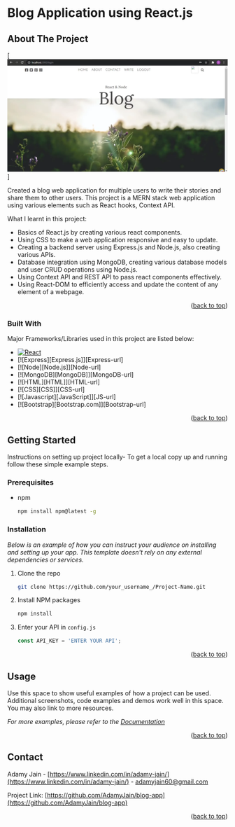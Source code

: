 
<!-- TITLE -->
# Blog Application using React.js



<!-- ABOUT THE PROJECT -->
## About The Project

[![product-screenshot]]

Created a blog web application for multiple users to write their stories and share them to other users. This project is a MERN stack web application using various elements such as React hooks, Context API.

What I learnt in this project:
* Basics of React.js by creating various react components.
* Using CSS to make a web application responsive and easy to update.
* Creating a backend server using Express.js and Node.js, also creating various APIs.
* Database integration using MongoDB, creating various database models and user CRUD operations using Node.js.
* Using Context API and REST API to pass react components effectively.
* Using React-DOM to efficiently access and update the content of any element of a webpage.



<p align="right">(<a href="#readme-top">back to top</a>)</p>



### Built With

Major Frameworks/Libraries used in this project are listed below:

* [![React][React.js]][React-url]
* [![Express][Express.js]][Express-url]
* [![Node][Node.js]][Node-url]
* [![MongoDB][MongoDB]][MongoDB-url]
* [![HTML][HTML]][HTML-url]
* [![CSS][CSS]][CSS-url]
* [![Javascript][JavaScript]][JS-url]
* [![Bootstrap][Bootstrap.com]][Bootstrap-url]

<p align="right">(<a href="#readme-top">back to top</a>)</p>



<!-- GETTING STARTED -->
## Getting Started

Instructions on setting up project locally-
To get a local copy up and running follow these simple example steps.

### Prerequisites

* npm
  ```sh
  npm install npm@latest -g
  ```

### Installation

_Below is an example of how you can instruct your audience on installing and setting up your app. This template doesn't rely on any external dependencies or services._

1. Clone the repo
   ```sh
   git clone https://github.com/your_username_/Project-Name.git
   ```
2. Install NPM packages
   ```sh
   npm install
   ```
3. Enter your API in `config.js`
   ```js
   const API_KEY = 'ENTER YOUR API';
   ```

<p align="right">(<a href="#readme-top">back to top</a>)</p>



<!-- USAGE EXAMPLES -->
## Usage

Use this space to show useful examples of how a project can be used. Additional screenshots, code examples and demos work well in this space. You may also link to more resources.

_For more examples, please refer to the [Documentation](https://example.com)_

<p align="right">(<a href="#readme-top">back to top</a>)</p>




<!-- CONTACT -->
## Contact

Adamy Jain - [https://www.linkedin.com/in/adamy-jain/](https://www.linkedin.com/in/adamy-jain/) - adamyjain60@gmail.com

Project Link: [https://github.com/AdamyJain/blog-app](https://github.com/AdamyJain/blog-app)

<p align="right">(<a href="#readme-top">back to top</a>)</p>



<!-- MARKDOWN LINKS & IMAGES -->

[product-screenshot]: images/HomePage.png
[React.js]: https://img.shields.io/badge/React-20232A?style=for-the-badge&logo=react&logoColor=61DAFB
[React-url]: https://reactjs.org/
